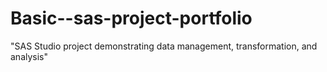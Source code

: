 # Basic--sas-project-portfolio
"SAS Studio project demonstrating data management, transformation, and analysis"
